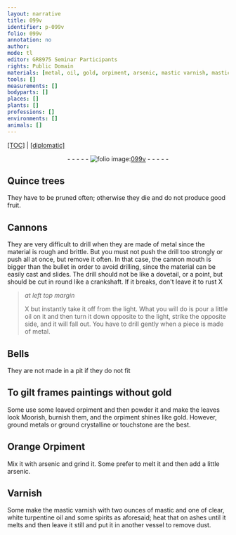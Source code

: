 ```yaml
---
layout: narrative
title: 099v
identifier: p-099v
folio: 099v
annotation: no
author:
mode: tl
editor: GR8975 Seminar Participants
rights: Public Domain
materials: [metal, oil, gold, orpiment, arsenic, mastic varnish, mastic, turpentine oil, spirits, ashes]
tools: []
measurements: []
bodyparts: []
places: []
plants: []
professions: []
environments: []
animals: []
---
```


<p><a href="{{ site.baseurl }}/translation/" target="_blank">[TOC]</a> | <a href="{{ site.baseurl }}/texts/p-099v_tc/">[diplomatic]</a></p><div class="folio" align="center">- - - - - <a href="http://gallica.bnf.fr/ark:/12148/btv1b10500001g/f204.image.r=Recueil%20de%20recettes%20et%20secrets%20concernant%20l'art%20du%20mouleur,%20de%20l'artificier%20et%20du%20peintre " target="_blank"><img src="https://cu-mkp.github.io/2017-workshop-edition/assets/photo-icon.png" alt="folio image: " style="display:inline-block; margin-bottom:-3px;"/>099v</a> - - - - - </div>  
  

## Quince trees

 
They have to be pruned often; otherwise they die and do not produce good fruit.
 
 
  

## Cannons

 
They are very difficult to drill when they are made of <span class="m">metal</span> since the material is rough and brittle. But you must not push the drill too strongly or push all at once, but remove it often. In that case, the cannon mouth is bigger than the bullet in order to avoid drilling, since the material can be easily cast and slides. The drill should not be like a dovetail, or a point, but should be cut in round like a crankshaft. If it breaks, don't leave it to rust X
 
> *at left top margin*
> 
> 
>   X but instantly take it off from the light. What you will do is pour a little <span class="m">oil</span> on it and then turn it down opposite to the light, strike the opposite side, and it will fall out. You have to drill gently when a piece is made of metal.
 
 
  

## Bells

 
They are not made in a pit if they do not fit
 
 
  

## To gilt frames paintings without <span class="m">gold</span>

 
Some use some leaved <span class="m">orpiment</span> and then powder it and make the leaves look Moorish, burnish them, and the <span class="m">orpiment</span> shines like gold. However, ground metals or ground crystalline or touchstone are the best.
 
 
  

## Orange Orpiment

 
Mix it with <span class="m">arsenic</span> and grind it. Some prefer to melt it and then add a little <span class="m">arsenic</span>.
 
 
  

## Varnish

 
Some make the <span class="m">mastic varnish</span> with two ounces of <span class="m">mastic</span> and one of clear, white <span class="m">turpentine oil</span> and some <span class="m">spirits</span> as aforesaid; heat that on <span class="m">ashes</span> until it melts and then leave it still and put it in another vessel to remove dust.
 
